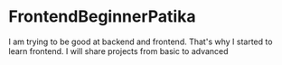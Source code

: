 # FrontendBeginnerPatika
 
I am trying to be good at backend and frontend. That's why I started to learn frontend. I will share projects from basic to advanced
